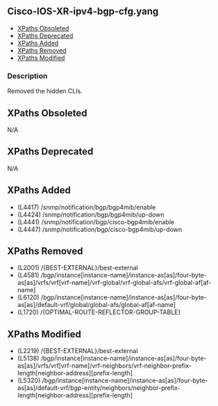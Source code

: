 ## Cisco-IOS-XR-ipv4-bgp-cfg.yang

- [XPaths Obsoleted](#xpaths-obsoleted)
- [XPaths Deprecated](#xpaths-deprecated)
- [XPaths Added](#xpaths-added)
- [XPaths Removed](#xpaths-removed)
- [XPaths Modified](#xpaths-modified)

### Description

Removed the hidden CLIs.

## XPaths Obsoleted

N/A

## XPaths Deprecated

N/A

## XPaths Added

- (L4417)	/snmp/notification/bgp/bgp4mib/enable
- (L4424)	/snmp/notification/bgp/bgp4mib/up-down
- (L4441)	/snmp/notification/bgp/cisco-bgp4mib/enable
- (L4447)	/snmp/notification/bgp/cisco-bgp4mib/up-down

## XPaths Removed

- (L2001)	/{BEST-EXTERNAL}/best-external
- (L4581)	/bgp/instance[instance-name]/instance-as[as]/four-byte-as[as]/vrfs/vrf[vrf-name]/vrf-global/vrf-global-afs/vrf-global-af[af-name]
- (L6120)	/bgp/instance[instance-name]/instance-as[as]/four-byte-as[as]/default-vrf/global/global-afs/global-af[af-name]
- (L1720)	/{OPTIMAL-ROUTE-REFLECTOR-GROUP-TABLE}

## XPaths Modified

- (L2219)	/{BEST-EXTERNAL}/best-external
- (L5138)	/bgp/instance[instance-name]/instance-as[as]/four-byte-as[as]/vrfs/vrf[vrf-name]/vrf-neighbors/vrf-neighbor-prefix-length[neighbor-address][prefix-length]
- (L5320)	/bgp/instance[instance-name]/instance-as[as]/four-byte-as[as]/default-vrf/bgp-entity/neighbors/neighbor-prefix-length[neighbor-address][prefix-length]


